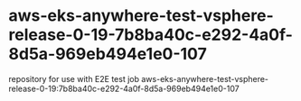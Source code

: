 # aws-eks-anywhere-test-vsphere-release-0-19-7b8ba40c-e292-4a0f-8d5a-969eb494e1e0-107
repository for use with E2E test job aws-eks-anywhere-test-vsphere-release-0-19:7b8ba40c-e292-4a0f-8d5a-969eb494e1e0-107
